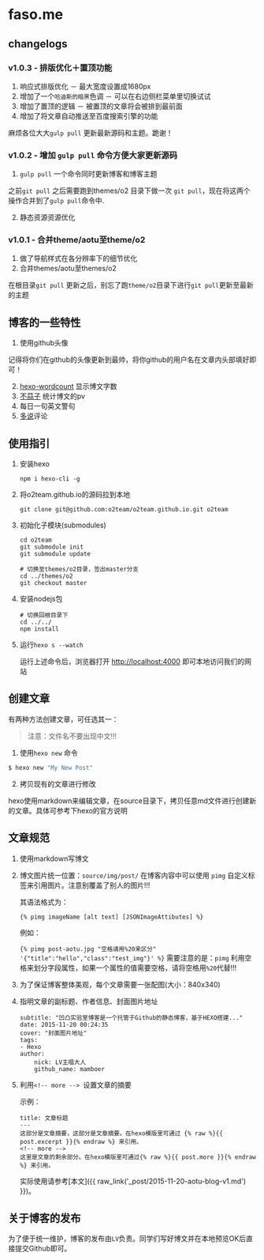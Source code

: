# faso.me

## changelogs

### v1.0.3 - 排版优化＋置顶功能

1. 响应式排版优化 － 最大宽度设置成1680px
2. 增加了一个`哈迪斯的暗黑`色调 － 可以在右边侧栏菜单里切换试试
3. 增加了置顶的逻辑 － 被置顶的文章将会被排到最前面
4. 增加了将文章自动推送至百度搜索引擎的功能

麻烦各位大大`gulp pull` 更新最新源码和主题。跪谢！


### v1.0.2 - 增加 `gulp pull` 命令方便大家更新源码

1. `gulp pull` 一个命令同时更新博客和博客主题

  之前`git pull` 之后需要跑到themes/o2 目录下做一次 `git pull`，现在将这两个操作合并到了`gulp pull`命令中.
  
2. 静态资源资源优化


### v1.0.1 - 合并theme/aotu至theme/o2

1. 做了导航样式在各分辨率下的细节优化
2. 合并themes/aotu至themes/o2
  
  在根目录`git pull` 更新之后，别忘了跑`theme/o2`目录下进行`git pull`更新至最新的主题

## 博客的一些特性

1. 使用github头像

  记得将你们在github的头像更新到最帅，将你github的用户名在文章内头部填好即可！

2. [hexo-wordcount](https://npmjs.org/package/hexo-wordcount) 显示博文字数
3. [不蒜子](http://ibruce.info/2015/04/04/busuanzi/) 统计博文的pv
4. 每日一句英文警句
5. [多说](http://duoshuo.com)评论

## 使用指引

1. 安装hexo

    ```
    npm i hexo-cli -g
    ```

2. 将o2team.github.io的源码拉到本地

    ```
    git clone git@github.com:o2team/o2team.github.io.git o2team
    ```

3. 初始化子模块(submodules)

    ```
    cd o2team
    git submodule init
    git submodule update
    
    # 切换至themes/o2目录，签出master分支
    cd ../themes/o2
    git checkout master
    ```

4. 安装nodejs包

    ```
    # 切换回根目录下
    cd ../../
    npm install
    ```

5. 运行`hexo s --watch`

    运行上述命令后，浏览器打开 [http://localhost:4000](http://localhost:4000) 即可本地访问我们的网站
    
## 创建文章

有两种方法创建文章，可任选其一：

> 注意：文件名不要出现中文!!!

1. 使用`hexo new` 命令
  
  ``` bash
  $ hexo new "My New Post"
  ```

2. 拷贝现有的文章进行修改
  
  hexo使用markdown来编辑文章，在source目录下，拷贝任意md文件进行创建新的文章。具体可参考下hexo的官方说明

## 文章规范

1. 使用markdown写博文 
2. 博文图片统一位置：`source/img/post/`
    在博客内容中可以使用 `pimg` 自定义标签来引用图片。注意别覆盖了别人的图片!!!

    其语法格式为：
    
    `{% pimg imageName [alt text] [JSONImageAttibutes] %}`
    
    例如： 
    
    `{% pimg post-aotu.jpg "空格请用%20来区分" '{"title":"hello","class":"test_img"}' %}`
    需要注意的是：`pimg` 利用空格来划分字段属性，如果一个属性的值需要空格，请将空格用`%20`代替!!!    

3. 为了保证博客整体美观，每个文章需要一张配图(大小：840x340)
4. 指明文章的副标题、作者信息、封面图片地址

    ```
    subtitle: "凹凸实验室博客是一个托管于Github的静态博客，基于HEXO搭建..."
    date: 2015-11-20 00:24:35
    cover: "封面图片地址"
    tags:
    - Hexo
    author:
        nick: LV主唱大人
        github_name: mamboer

    ```
5. 利用`<!-- more --> `设置文章的摘要

    示例：
    ```
	title: 文章标题
	---
	这部分是文章摘要，这部分是文章摘要。在hexo模版里可通过 {% raw %}{{ post.excerpt }}{% endraw %} 来引用。
	<!-- more --> 
	这里是文章的剩余部分。在hexo模版里可通过{% raw %}{{ post.more }}{% endraw %} 来引用。
    ```

    实际使用请参考[本文]({{ raw_link('_post/2015-11-20-aotu-blog-v1.md') }})。


## 关于博客的发布

为了便于统一维护，博客的发布由`LV`负责。同学们写好博文并在本地预览OK后直接提交Github即可。  
